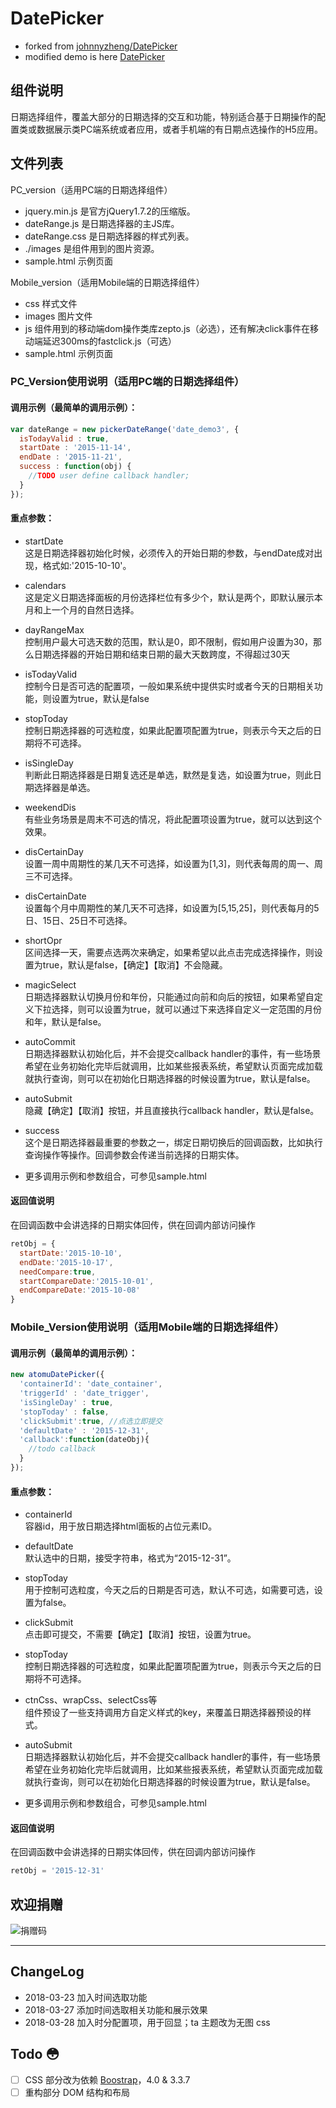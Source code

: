 # DatePicker
- forked from [johnnyzheng/DatePicker](https://github.com/johnnyzheng/DatePicker)    
- modified demo is here [DatePicker](http://hdwills.com/DatePicker/)

## 组件说明
日期选择组件，覆盖大部分的日期选择的交互和功能，特别适合基于日期操作的配置类或数据展示类PC端系统或者应用，或者手机端的有日期点选操作的H5应用。

## 文件列表
PC_version（适用PC端的日期选择组件）
+ jquery.min.js 是官方jQuery1.7.2的压缩版。
+ dateRange.js 是日期选择器的主JS库。
+ dateRange.css 是日期选择器的样式列表。
+ ./images 是组件用到的图片资源。
+ sample.html 示例页面

Mobile_version（适用Mobile端的日期选择组件）
+ css 样式文件
+ images 图片文件
+ js 组件用到的移动端dom操作类库zepto.js（必选），还有解决click事件在移动端延迟300ms的fastclick.js（可选）
+ sample.html 示例页面

### PC_Version使用说明（适用PC端的日期选择组件）
#### 调用示例（最简单的调用示例）：

```javascript
var dateRange = new pickerDateRange('date_demo3', {
  isTodayValid : true,
  startDate : '2015-11-14',
  endDate : '2015-11-21',
  success : function(obj) {
    //TODO user define callback handler;
  }
});
```

#### 重点参数：

- startDate    
这是日期选择器初始化时候，必须传入的开始日期的参数，与endDate成对出现，格式如:'2015-10-10'。

- calendars    
这是定义日期选择面板的月份选择栏位有多少个，默认是两个，即默认展示本月和上一个月的自然日选择。

- dayRangeMax    
控制用户最大可选天数的范围，默认是0，即不限制，假如用户设置为30，那么日期选择器的开始日期和结束日期的最大天数跨度，不得超过30天

- isTodayValid    
控制今日是否可选的配置项，一般如果系统中提供实时或者今天的日期相关功能，则设置为true，默认是false

- stopToday    
控制日期选择器的可选粒度，如果此配置项配置为true，则表示今天之后的日期将不可选择。

- isSingleDay    
判断此日期选择器是日期复选还是单选，默然是复选，如设置为true，则此日期选择器是单选。

- weekendDis    
有些业务场景是周末不可选的情况，将此配置项设置为true，就可以达到这个效果。

- disCertainDay    
设置一周中周期性的某几天不可选择，如设置为[1,3]，则代表每周的周一、周三不可选择。

- disCertainDate    
设置每个月中周期性的某几天不可选择，如设置为[5,15,25]，则代表每月的5日、15日、25日不可选择。

- shortOpr    
区间选择一天，需要点选两次来确定，如果希望以此点击完成选择操作，则设置为true，默认是false，【确定】【取消】不会隐藏。

- magicSelect    
日期选择器默认切换月份和年份，只能通过向前和向后的按钮，如果希望自定义下拉选择，则可以设置为true，就可以通过下来选择自定义一定范围的月份和年，默认是false。

- autoCommit    
日期选择器默认初始化后，并不会提交callback handler的事件，有一些场景希望在业务初始化完毕后就调用，比如某些报表系统，希望默认页面完成加载就执行查询，则可以在初始化日期选择器的时候设置为true，默认是false。

- autoSubmit    
隐藏【确定】【取消】按钮，并且直接执行callback handler，默认是false。

- success    
这个是日期选择器最重要的参数之一，绑定日期切换后的回调函数，比如执行查询操作等操作。回调参数会传递当前选择的日期实体。

- 更多调用示例和参数组合，可参见sample.html

#### 返回值说明

在回调函数中会讲选择的日期实体回传，供在回调内部访问操作

```javascript
retObj = {
  startDate:'2015-10-10',
  endDate:'2015-10-17',
  needCompare:true,
  startCompareDate:'2015-10-01',
  endCompareDate:'2015-10-08'
}
```

### Mobile_Version使用说明（适用Mobile端的日期选择组件）
#### 调用示例（最简单的调用示例）：

```javascript
new atomuDatePicker({
  'containerId': 'date_container',
  'triggerId' : 'date_trigger',
  'isSingleDay' : true,
  'stopToday' : false,
  'clickSubmit':true, //点选立即提交
  'defaultDate' : '2015-12-31',
  'callback':function(dateObj){
    //todo callback
  }
});
```

#### 重点参数：
- containerId    
容器id，用于放日期选择html面板的占位元素ID。

- defaultDate    
默认选中的日期，接受字符串，格式为“2015-12-31”。

- stopToday    
用于控制可选粒度，今天之后的日期是否可选，默认不可选，如需要可选，设置为false。

- clickSubmit    
点击即可提交，不需要【确定】【取消】按钮，设置为true。

- stopToday    
控制日期选择器的可选粒度，如果此配置项配置为true，则表示今天之后的日期将不可选择。

- ctnCss、wrapCss、selectCss等    
组件预设了一些支持调用方自定义样式的key，来覆盖日期选择器预设的样式。

- autoSubmit    
日期选择器默认初始化后，并不会提交callback handler的事件，有一些场景希望在业务初始化完毕后就调用，比如某些报表系统，希望默认页面完成加载就执行查询，则可以在初始化日期选择器的时候设置为true，默认是false。

- 更多调用示例和参数组合，可参见sample.html

#### 返回值说明
在回调函数中会讲选择的日期实体回传，供在回调内部访问操作

```javascript
retObj = '2015-12-31'
```

## 欢迎捐赠
<img src="http://imgcache.xg.qq.com/weight/wx4johnny.jpg" alt="捐赠码"/>

--------------------

## ChangeLog
- 2018-03-23 加入时间选取功能
- 2018-03-27 添加时间选取相关功能和展示效果
- 2018-03-28 加入时分配置项，用于回显；ta 主题改为无图 css

## Todo :flushed:
- [ ] CSS 部分改为依赖 [Boostrap](https://getbootstrap.com/)，4.0 & 3.3.7
- [ ] 重构部分 DOM 结构和布局
